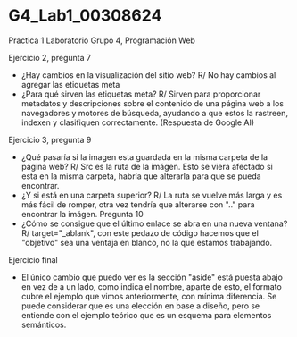 # G4_Lab1_00308624
Practica 1 Laboratorio Grupo 4, Programación Web

Ejercicio 2, pregunta 7
- ¿Hay cambios en la visualización del sitio web? R/ No hay cambios al agregar las etiquetas meta
- ¿Para qué sirven las etiquetas meta? R/ Sirven para proporcionar metadatos y descripciones sobre el contenido de una página web a los navegadores y motores de búsqueda, ayudando a que estos la rastreen, indexen y clasifiquen correctamente. (Respuesta de Google AI)

Ejercicio 3, pregunta 9
- ¿Qué pasaría si la imagen esta guardada
en la misma carpeta de la página web? R/ Src es la ruta de la imágen. Esto se viera afectado si esta en la misma carpeta, habría que alterarla para que se pueda encontrar.
- ¿Y si está en una carpeta superior? R/ La ruta se vuelve más larga y es más fácil de romper, otra vez tendría que alterarse con ".." para encontrar la imágen.
Pregunta 10
- ¿Cómo se consigue que el último enlace se abra en una nueva ventana? R/ target="_ablank", con este pedazo de código hacemos que el "objetivo" sea una ventaja en blanco, no la que estamos trabajando. 

Ejercicio final
- El único cambio que puedo ver es la sección "aside" está puesta abajo en vez de a un lado, como indica el nombre, aparte de esto, el formato cubre el ejemplo que vimos anteriormente, con mínima diferencia. Se puede considerar que es una elección en base a diseño, pero se entiende con el ejemplo teórico que es un esquema para elementos semánticos.